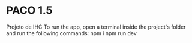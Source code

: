 # PACO 1.5
 Projeto de IHC
 To run the app, open a terminal inside the project's folder and run the following commands:
 npm i
 npm run dev
